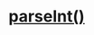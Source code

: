 # [parseInt()](https://developer.mozilla.org/ko/docs/Web/JavaScript/Reference/Global_Objects/parseInt)
